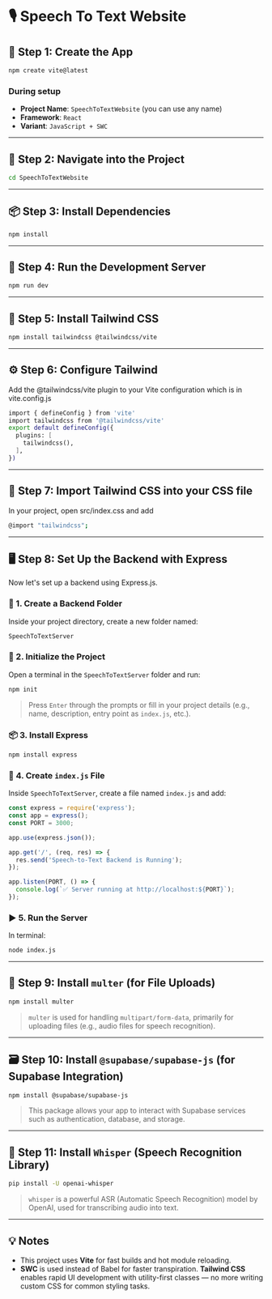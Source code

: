 # 🎙️ Speech To Text Website

## 🚀 Step 1: Create the App

```bash
npm create vite@latest
```

### During setup

* **Project Name**: `SpeechToTextWebsite` (you can use any name)
* **Framework**: `React`
* **Variant**: `JavaScript + SWC`

---

## 📂 Step 2: Navigate into the Project

```bash
cd SpeechToTextWebsite
```

---

## 📦 Step 3: Install Dependencies

```bash
npm install
```

---

## 🧪 Step 4: Run the Development Server

```bash
npm run dev
```

---

## 🎨 Step 5: Install Tailwind CSS

```bash
npm install tailwindcss @tailwindcss/vite
```

---

## ⚙️ Step 6: Configure Tailwind

Add the @tailwindcss/vite plugin to your Vite configuration which is in vite.config.js

```bash
import { defineConfig } from 'vite'
import tailwindcss from '@tailwindcss/vite'
export default defineConfig({
  plugins: [
    tailwindcss(),
  ],
})
```

---

## 📄 Step 7: Import Tailwind CSS into your CSS file

In your project, open src/index.css and add

```bash
@import "tailwindcss";
```

---

## 🖥️ Step 8: Set Up the Backend with Express

Now let's set up a backend using Express.js.

### 📁 1. Create a Backend Folder

Inside your project directory, create a new folder named:

```bash
SpeechToTextServer
```

### 🧱 2. Initialize the Project

Open a terminal in the `SpeechToTextServer` folder and run:

```bash
npm init
```

> Press `Enter` through the prompts or fill in your project details (e.g., name, description, entry point as `index.js`, etc.).

### 📦 3. Install Express

```bash
npm install express
```

### 📝 4. Create `index.js` File

Inside `SpeechToTextServer`, create a file named `index.js` and add:

```js
const express = require('express');
const app = express();
const PORT = 3000;

app.use(express.json());

app.get('/', (req, res) => {
  res.send('Speech-to-Text Backend is Running');
});

app.listen(PORT, () => {
  console.log(`✅ Server running at http://localhost:${PORT}`);
});
```

### ▶️ 5. Run the Server

In terminal:

```bash
node index.js
```

---

## 🧩 Step 9: Install `multer` (for File Uploads)

```bash
npm install multer
```

> `multer` is used for handling `multipart/form-data`, primarily for uploading files (e.g., audio files for speech recognition).

---

## 🗃️ Step 10: Install `@supabase/supabase-js` (for Supabase Integration)

```bash
npm install @supabase/supabase-js
```

> This package allows your app to interact with Supabase services such as authentication, database, and storage.

---

## 🔐 Step 11: Install `Whisper` (Speech Recognition Library)

```bash
pip install -U openai-whisper
```

> `whisper` is a powerful ASR (Automatic Speech Recognition) model by OpenAI, used for transcribing audio into text.

---

## 💡 Notes

* This project uses **Vite** for fast builds and hot module reloading.
* **SWC** is used instead of Babel for faster transpiration.
**Tailwind CSS** enables rapid UI development with utility-first classes — no more writing custom CSS for common styling tasks.
